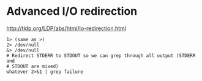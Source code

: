 # Advanced I/O redirection

http://tldp.org/LDP/abs/html/io-redirection.html

    1> (same as >)
    2> /dev/null
    &> /dev/null
    # Redirect STDERR to STDOUT so we can grep through all output (STDERR and
    # STDOUT are mixed)
    whatever 2>&1 | grep failure


